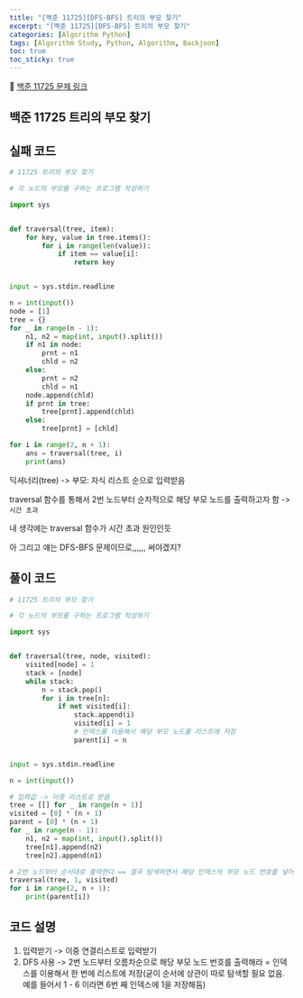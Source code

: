 ```yaml
---
title: "[백준 11725][DFS-BFS] 트리의 부모 찾기"
excerpt: "[백준 11725][DFS-BFS] 트리의 부모 찾기"
categories: [Algorithm Python]
tags: [Algorithm Study, Python, Algorithm, Backjoon]
toc: true
toc_sticky: true
---
```


📌 [백준 11725 문제 링크](https://www.acmicpc.net/problem/11725) <br>

## 백준 11725 트리의 부모 찾기

## 실패 코드

```python
# 11725 트리의 부모 찾기

# 각 노드의 부모를 구하는 프로그램 작성하기

import sys


def traversal(tree, item):
    for key, value in tree.items():
        for i in range(len(value)):
            if item == value[i]:
                return key


input = sys.stdin.readline

n = int(input())
node = [1]
tree = {}
for _ in range(n - 1):
    n1, n2 = map(int, input().split())
    if n1 in node:
        prnt = n1
        chld = n2
    else:
        prnt = n2
        chld = n1
    node.append(chld)
    if prnt in tree:
        tree[prnt].append(chld)
    else:
        tree[prnt] = [chld]

for i in range(2, n + 1):
    ans = traversal(tree, i)
    print(ans)
```

딕셔너리(tree) -> 부모: 자식 리스트 순으로 입력받음 <br>

traversal 함수를 통해서 2번 노드부터 순차적으로 해당 부모 노드를 출력하고자 함 -> `시간 초과` <br>

내 생각에는 traversal 함수가 시간 초과 원인인듯 <br>

아 그리고 얘는 DFS-BFS 문제이므로,,,,,, 써야겠지?

## 풀이 코드

```python
# 11725 트리의 부모 찾기

# 각 노드의 부모를 구하는 프로그램 작성하기

import sys


def traversal(tree, node, visited):
    visited[node] = 1
    stack = [node]
    while stack:
        n = stack.pop()
        for i in tree[n]:
            if not visited[i]:
                stack.append(i)
                visited[i] = 1
                # 인덱스를 이용해서 해당 부모 노드를 리스트에 저장
                parent[i] = n


input = sys.stdin.readline

n = int(input())

# 입력값 -> 이중 리스트로 받음
tree = [[] for _ in range(n + 1)]
visited = [0] * (n + 1)
parent = [0] * (n + 1)
for _ in range(n - 1):
    n1, n2 = map(int, input().split())
    tree[n1].append(n2)
    tree[n2].append(n1)

# 2번 노드부터 순서대로 출력한다 == 결국 탐색하면서 해당 인덱스의 부모 노드 번호를 넣어두면 됨.
traversal(tree, 1, visited)
for i in range(2, n + 1):
    print(parent[i])

```

## 코드 설명

1. 입력받기 -> 이중 연결리스트로 입력받기
2. DFS 사용 -> 2번 노드부터 오름차순으로 해당 부모 노드 번호를 출력해라 = 인덱스를 이용해서 한 번에 리스트에 저장(굳이 순서에 상관이 따로 탐색할 필요 없음. 예를 들어서 1 - 6 이라면 6번 째 인덱스에 1을 저장해둠)
